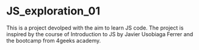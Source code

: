 # JS_exploration_01
This is a project devolped with the aim to learn JS code. The project is inspired by the course of Introduction to JS by Javier Usobiaga Ferrer and the bootcamp from 4geeks academy.
